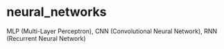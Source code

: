 # neural_networks
MLP (Multi-Layer Perceptron), CNN (Convolutional Neural Network), RNN (Recurrent Neural Network)
